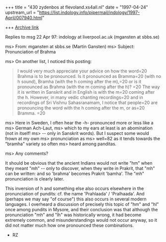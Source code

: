 +++
title = "430 zydenbos at flevoland.xs4all.nl"
date = "1997-04-24"
upstream_url = "https://list.indology.info/pipermail/indology/1997-April/007940.html"

+++
[Archive link](https://list.indology.info/pipermail/indology/1997-April/007940.html)


Replies to msg 22 Apr 97: indology at liverpool.ac.uk (mgansten at sbbs.se)

 ms> From: mgansten at sbbs.se (Martin Gansten)
 ms> Subject: Pronunciation of Brahma

 ms> On another list, I noticed this posting:

>I would very much appreciate your advice on how the word=20
>Brahma is to be pronounced.  Is it pronounced as Bramma=20
>(with no h sound), Bramha (with the h coming after the m),=20
>or is it pronounced as Brahma (with the m coming after the h)? =20
>The way it is written in Sanskrit and in English is with the m=20
>coming after the h.  However, in many vedic chanting recordings=20
>and in recordings of Sri Vishnu Sahasranamam, I notice that people=20
>are pronouncing the word with the h coming after the m, or as=20
>Bramma. =20

 ms> Here in Sweden, I often hear the -h- pronounced more or less like a
 ms> German Ach-Laut,
 ms> which to my ears at least is an abomination (not in itself!
 ms> -- only in Sanskrit words). But I suspect some would frown at my own
 ms> pronunciation as
 ms> well=82 as it tends towards the "bramha" variety so often
 ms> heard among panditas.

 ms> Any comments?

It should be obvious that the ancient Indians would not write "hm" when they
meant "mh" -- only to discover, when they write in Prakrit, that "mh" can be
written: and so 'brahma' becomes Prakrit 'bamha'. The "mh" pronunciation is
clearly later.

This inversion of h and something else also occurs elsewhere in the
pronunciation of pundits: cf. the name 'Prahlaada' / 'Pralhaada'. And (perhaps
we may say "of course") this also occurs in several modern languages. I
overheard a discussion of precisely this topic of "hm" and "hl" once among
pundits in Mysore, and their conclusion was that although the pronunciation
"mh" and "lh" was historically wrong, it had become extremely common, and
misunderstandings would not occur anyway, so it did not matter much how one
pronounced these combinations.

- RZ





